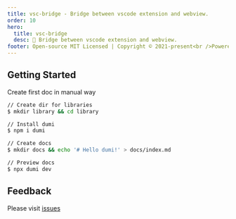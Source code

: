 ```yaml
---
title: vsc-bridge - Bridge between vscode extension and webview.
order: 10
hero:
  title: vsc-bridge
  desc: 📖 Bridge between vscode extension and webview.
footer: Open-source MIT Licensed | Copyright © 2021-present<br />Powered by Ashoka
---
```


## Getting Started

Create first doc in manual way

```bash
// Create dir for libraries
$ mkdir library && cd library

// Install dumi
$ npm i dumi

// Create docs
$ mkdir docs && echo '# Hello dumi!' > docs/index.md

// Preview docs
$ npx dumi dev
```

## Feedback

Please visit [issues](https://github.com/falcon11/VSCBridge/issues)
